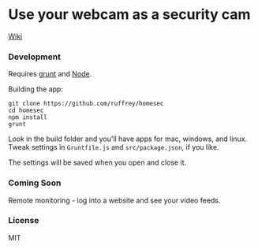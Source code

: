 # Use your webcam as a security cam

[Wiki](/ruffrey/homesec/wiki)


### Development

Requires [grunt](http://gruntjs.com) and [Node](http://nodejs.org).

Building the app:

	git clone https://github.com/ruffrey/homesec
	cd homesec
	npm install
	grunt

Look in the build folder and you'll have apps for mac, windows, and linux. Tweak settings in `Gruntfile.js` and `src/package.json`, if you like.


The settings will be saved when you open and close it.

### Coming Soon

Remote monitoring - log into a website and see your video feeds.

### License

MIT
